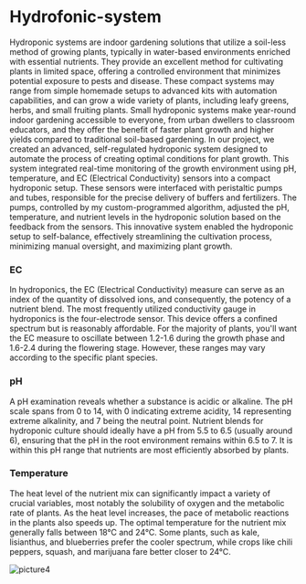 # Hydrofonic-system 
Hydroponic systems are indoor gardening solutions that utilize a soil-less method of growing plants, typically in water-based environments enriched with essential nutrients. They provide an excellent method for cultivating plants in limited space, offering a controlled environment that minimizes potential exposure to pests and disease. These compact systems may range from simple homemade setups to advanced kits with automation capabilities, and can grow a wide variety of plants, including leafy greens, herbs, and small fruiting plants. Small hydroponic systems make year-round indoor gardening accessible to everyone, from urban dwellers to classroom educators, and they offer the benefit of faster plant growth and higher yields compared to traditional soil-based gardening.
In our project, we created an advanced, self-regulated hydroponic system designed to automate the process of creating optimal conditions for plant growth. This system integrated real-time monitoring of the growth environment using pH, temperature, and EC (Electrical Conductivity) sensors into a compact hydroponic setup. These sensors were interfaced with peristaltic pumps and tubes, responsible for the precise delivery of buffers and fertilizers. The pumps, controlled by my custom-programmed algorithm, adjusted the pH, temperature, and nutrient levels in the hydroponic solution based on the feedback from the sensors. This innovative system enabled the hydroponic setup to self-balance, effectively streamlining the cultivation process, minimizing manual oversight, and maximizing plant growth.
### EC
In hydroponics, the EC (Electrical Conductivity) measure can serve as an index of the quantity of dissolved ions, and consequently, the potency of a nutrient blend. The most frequently utilized conductivity gauge in hydroponics is the four-electrode sensor. This device offers a confined spectrum but is reasonably affordable. For the majority of plants, you'll want the EC measure to oscillate between 1.2-1.6 during the growth phase and 1.6-2.4 during the flowering stage. However, these ranges may vary according to the specific plant species.
### pH
A pH examination reveals whether a substance is acidic or alkaline. The pH scale spans from 0 to 14, with 0 indicating extreme acidity, 14 representing extreme alkalinity, and 7 being the neutral point. Nutrient blends for hydroponic culture should ideally have a pH from 5.5 to 6.5 (usually around 6), ensuring that the pH in the root environment remains within 6.5 to 7. It is within this pH range that nutrients are most efficiently absorbed by plants.
### Temperature
The heat level of the nutrient mix can significantly impact a variety of crucial variables, most notably the solubility of oxygen and the metabolic rate of plants. As the heat level increases, the pace of metabolic reactions in the plants also speeds up. The optimal temperature for the nutrient mix generally falls between 18°C and 24°C. Some plants, such as kale, lisianthus, and blueberries prefer the cooler spectrum, while crops like chili peppers, squash, and marijuana fare better closer to 24°C.



![picture4](https://github.com/dash1010/Hydrofonic-system/assets/137070081/d03ac8e3-40cc-438a-b107-0558e54bd535)


